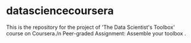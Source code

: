 # datasciencecoursera
This is the repository for the project of 'The Data Scientist's Toolbox' course on Coursera./n
Peer-graded Assignment: Assemble your toolbox . 
